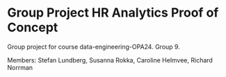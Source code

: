# Group Project HR Analytics Proof of Concept
Group project for course data-engineering-OPA24. Group 9. 

Members:
  Stefan Lundberg, Susanna Rokka, Caroline Helmvee, Richard Norrman
